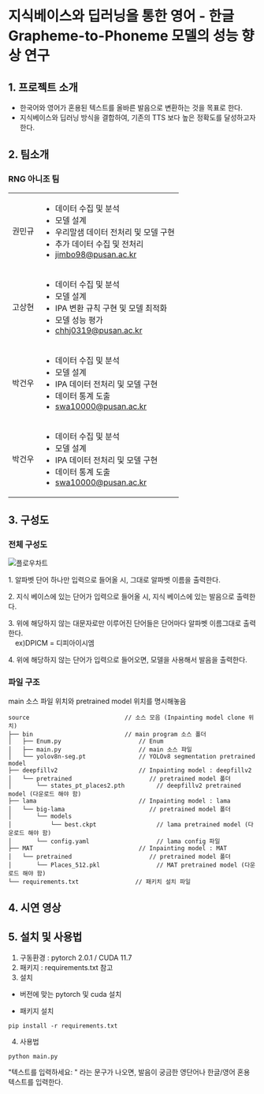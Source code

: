 # 지식베이스와 딥러닝을 통한 영어 - 한글 <br/>Grapheme-to-Phoneme 모델의 성능 향상 연구

## 1. 프로젝트 소개

- 한국어와 영어가 혼용된 텍스트를 올바른 발음으로 변환하는 것을 목표로 한다.  <br/>
- 지식베이스와 딥러닝 방식을 결합하여, 기존의 TTS 보다 높은 정확도를 달성하고자 한다. 

## 2. 팀소개

### RNG 아니조 팀

<table>
    <tr>
    <td>
      권민규
    </td>
    <td>
      <ul>
        <li>데이터 수집 및 분석</li>
        <li>모델 설계</li>
        <li>우리말샘 데이터 전처리 및 모델 구현</li>
        <li>추가 데이터 수집 및 전처리</li>
        <li><a href = "mailto: jimbo98@pusan.ac.kr">jimbo98@pusan.ac.kr</a></li>
      </ul>
    </td>
  </tr>
  <tr>
    <td>
      고상현
    </td>
    <td>
      <ul>
        <li>데이터 수집 및 분석</li>
        <li>모델 설계</li>
        <li>IPA 변환 규칙 구현 및 모델 최적화</li>
        <li>모델 성능 평가</li>
        <li><a href = "mailto: chhj0319@pusan.ac.kr">chhj0319@pusan.ac.kr</a></li>
      </ul>
    </td>
  </tr>
  <tr>
    <td>
      박건우
    </td>
    <td>
      <ul>
        <li>데이터 수집 및 분석</li>
        <li>모델 설계</li>
        <li>IPA 데이터 전처리 및 모델 구현</li>
        <li>데이터 통계 도출</li>
        <li><a href = "mailto: swa10000@pusan.ac.kr">swa10000@pusan.ac.kr</a></li>
      </ul>
    </td>
  </tr>
      <tr>
    <td>
      박건우
    </td>
    <td>
      <ul>
        <li>데이터 수집 및 분석</li>
        <li>모델 설계</li>
        <li>IPA 데이터 전처리 및 모델 구현</li>
        <li>데이터 통계 도출</li>
        <li><a href = "mailto: swa10000@pusan.ac.kr">swa10000@pusan.ac.kr</a></li>
      </ul>
    </td>
  </tr>
</table>

## 3. 구성도
### 전체 구성도
![플로우차트](https://github.com/pnucse-capstone/capstone-2023-1-04/assets/84282849/a94c0ab6-90ab-4013-ba35-d24cc4f25643)

<p>1. 알파벳 단어 하나만 입력으로 들어올 시, 그대로 알파벳 이름을 출력한다.</p>
<p>2. 지식 베이스에 있는 단어가 입력으로 들어올 시, 지식 베이스에 있는 발음으로 출력한다.</p>
<p>3. 위에 해당하지 않는 대문자로만 이루어진 단어들은 단어마다 알파벳 이름그대로 출력한다. <br/> ex)DPICM = 디피아이시엠</p>
<p>4. 위에 해당하지 않는 단어가 입력으로 들어오면, 모델을 사용해서 발음을 출력한다.</p>



### 파일 구조
main 소스 파일 위치와 pretrained model 위치를 명시해놓음
```
source                           // 소스 모음 (Inpainting model clone 위치)
├── bin                          // main program 소스 폴더
│   ├── Enum.py                      // Enum
│   ├── main.py                      // main 소스 파일
│   └── yolov8n-seg.pt               // YOLOv8 segmentation pretrained model
├── deepfillv2                       // Inpainting model : deepfillv2
│   └── pretrained                      // pretrained model 폴더
│       └── states_pt_places2.pth         // deepfillv2 pretrained model (다운로드 해야 함)
├── lama                             // Inpainting model : lama
│   └── big-lama                        // pretrained model 폴더
│       └── models                     
│           └── best.ckpt                 // lama pretrained model (다운로드 해야 함)
│       └── config.yaml                   // lama config 파일
├── MAT                              // Inpainting model : MAT
│   └── pretrained                      // pretrained model 폴더
│       └── Places_512.pkl                // MAT pretrained model (다운로드 해야 함)
└── requirements.txt                // 패키치 설치 파일
```
## 4. 시연 영상

## 5. 설치 및 사용법
1. 구동환경 : pytorch 2.0.1 / CUDA 11.7
2. 패키지 : requirements.txt 참고  
3. 설치  
- 버전에 맞는 pytorch 및 cuda 설치

- 패키지 설치
```
pip install -r requirements.txt
```

4. 사용법
```
python main.py 
```
"텍스트를 입력하세요: " 라는 문구가 나오면, 발음이 궁금한 영단어나 한글/영어 혼용 텍스트를 입력한다.

